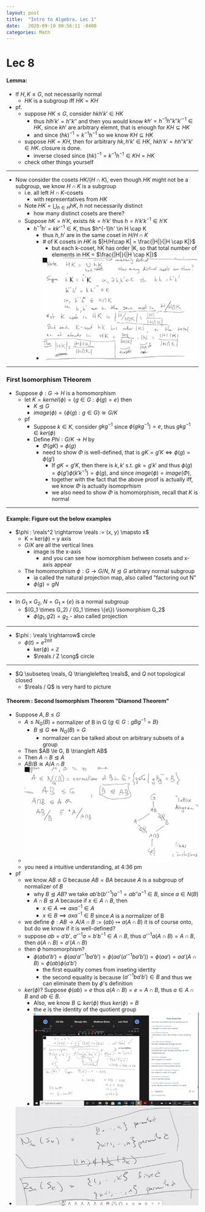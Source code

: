 ```yaml
---
layout: post
title:  "Intro to Algebra, Lec 1"
date:   2020-09-10 00:56:11 -0400
categories: Math
---
```

# Lec 8
#### Lemma: 
* If $H, K \le G,$ not necessarily normal
  * $HK$ is a subgroup iff $HK = KH$
* pf. 
  * suppose $HK \le G$, consider $hkh'k' \in HK$
    * thus $hlh'k' = h''k''$ and then you would know $kh' = h^{-1}h''k''k'^{-1} \in HK$, since $kh'$ are arbitrary elemnt, that is enough for $KH \subseteq HK$
    * and since $(hk)^{-1} = k^{-1}h^{-1}$ so we know $KH \subseteq HK$
  * suppose $HK = KH$, then for arbitrary $hk,h'k' \in HK$, $hkh'k' = hh'' k'' k' \in HK$. closure is done.
    * inverse closed since $(hk)^{-1}=k^{-1}h^{-1} \in KH = HK$
  * check other things yourself
***
* Now consider the cosets $HK / (H \cap K)$, even though $HK$ might not be a subgroup, we know $H \cap K$ is a subgroup
  * i.e. all left $H \cap K$-cosets
    * with representatives from $HK$
  * Note $HK = \bigcup_{h \in H}hK$, $h$ not necessarily distinct
    * how many distinct cosets are there?
  * Suppose $hK = h'K$, exists $hk = h'k'$ thus $h = h'k'k^{-1} \in h'K$
    * $h^{-1}h' = kk'^{-1} \in K$, thus $h^{-1}h' \in H \cap K
      * thus $h, h'$ are in the same coset in $H/H\cap K$
      * \# of K cosets in $HK$ is $|H/H\cap K| = \frac{|H|}{|H \cap K|}$
        * but each k-coset, hK has order |K, so that total number of elements in HK = $\frac{|H|}{|H \cap K|}$
      * ![](../assets/img/2020-10-05-15-40-48.png)

***
### First Isomorphism THeorem
* Suppose $\phi : G \rightarrow H$ is a homomorphism
  * let $K = kernel(\phi) = \{g \in G : \phi(g) = e\}$ then
    * $K \trianglelefteq G$
    * $image(\phi) = \{\phi(g) : g \in G\} \cong G/K$
  * pf
    * Suppose $k \in K$, consider $gkg^{-1}$ since $\phi(gkg^{-1}) = e$, thus $gkg^{-1} \in ker(\phi)$
    * Define $Phi : G /K \rightarrow H$ by
      * $\Phi(gK) = \phi(g)$
      * need to show $\Phi$ is well-defined, that is $gK = g'K \iff \phi(g) = \phi(g')$
        * If $gK = g'K$, then there is $k,k'$ s.t. $gk = g'k'$ and thus $\phi(g) = \phi(g' )\phi(k'k^{-1}) = \phi(g)$, and since $image(\phi) = image(\Phi)$,
        * together with the fact that the above proof is actually iff, we know $\Phi$ is actually isomoprhism
        * we also need to show $\Phi$ is homomorphism, recall that $K$ is normal
***
#### Example: Figure out the below examples
* $\phi : \reals^2 \rightarrow \reals := (x, y) \mapsto x$
  * K = ker($\phi$) = y axis
  * $G / K$ are all the vertical lines
    * image is the x-axis
      * and you can see how isomorphism between cosets and x-axis appear
  * The homomorphism $\phi : G \rightarrow G/N$, $N \trianglelefteq G$ arbitrary normal subgroup
    * ia called the natural projection map, also called "factoring out N"
    * $\phi(g) = gN$
***
* In $G_1 \times G_2$, $N = G_1 \times \{e\}$ is a normal subgroup
  * $(G_1 \times G_2) / (G_1 \times \{e\}) \isomorphism G_2$
    * $\phi(g_1, g2) = g_2$ - also called projection
***
* $\phi : \reals \rightarrow$ circle
  * $\phi(t) = e^{2\pi i t}$
    * ker$(\phi)$ = $\mathbb{Z}$
    * $\reals / Z \cong$ circle
***
* $Q \subseteq \reals, Q \trianglelefteq \reals$, and $Q$ not topological closed
  * $\reals / Q$ is very hard to picture

#### Theorem : Second Isomorphism Theorem "Diamond Theorem"
* Suppose $A, B \le G$
  * $A \le N_G(B)$ = normalizer of B in G $\{g \in G : g B g^{-1} = B\}$
    * $B \trianglelefteq G \iff N_G(B) = G$
      * normalizer can be talked about on arbitrary subsets of a group
  * Then $AB \le G, B \triangleft AB$
  * Then $A \cap B \trianglelefteq A$
  * $AB/ B \cong A / A \cap B$
  * ![](../assets/img/2020-10-05-16-33-28.png)
  * you need a intuitive understanding, at 4:36 pm
* pf
  * we know $AB \le G$ because $AB=BA$ because $A$ is a subgroup of normalizer of $B$
    * why $B \trianglelefteq AB$? we take $ab'b(b'^{-1} )a^{-1}= ab''a^{-1} \in B$, since $a \in N(B)$
    * $A \cap B \trianglelefteq A$ because if $x \in A \cap B$, then
      * $x \in A \implies axa^{-1} \in A$
      * $x \in B \implies axa^{-1} \in B$ since $A$ is a normalizer of B
  * we define $\phi : AB \rightarrow A/A\cap B := (ab)\mapsto a (A \cap B)$ it is of course onto, but do we know if it is well-defined?
  * suppose $ab = a'b'$, $a'^{-1}a = b'b^{-1} \in A \cap B$, thus $a'^{-1} a (A \cap B) = A \cap B$, then $a (A\cap B) = a'(A \cap B)$
  * then $\phi$ homomorphism?
    * $\phi(aba'b') = \phi(aa'a'^{-1}ba'b') = \phi(aa'(a'^{-1}ba' b')) = \phi(aa') = aa'(A \cap B) = \phi(ab)\phi(a'b')$
      * the first equality comes from inseting idertity
      * the second equality is because $(a'^{-1}ba' b') \in B$ and thus we can eliminate them by $\phi$'s definition
  * $ker(\phi)?$ Suppose $\phi(ab) = e$ thus $a(A \cap B) = e = A \cap B$, thus $a \in A \cap B$ and $ab \in B$.
    * Also, we know $B \subseteq ker(\phi)$ thus $ker(\phi) = B$
    * the $e$ is the identity of the quotient group
    * ![](../assets/img/2020-10-05-17-04-42.png)
* ![](../assets/img/2020-10-06-13-15-23.png)